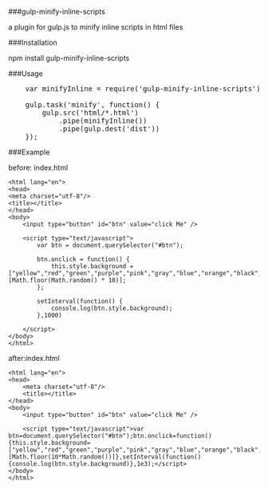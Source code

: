 ###gulp-minify-inline-scripts

a plugin for gulp.js to minify inline scripts in html files

###Installation

npm install gulp-minify-inline-scripts

###Usage

<pre>
    var minifyInline = require('gulp-minify-inline-scripts');

    gulp.task('minify', function() {
        gulp.src('html/*.html')
            .pipe(minifyInline())
            .pipe(gulp.dest('dist'))
    });
</pre>

###Example

before: index.html
    
    <html lang="en">
    <head>
    <meta charset="utf-8"/>
    <title></title>
    </head>
    <body>
        <input type="button" id="btn" value="click Me" />

        <script type="text/javascript">
            var btn = document.querySelector("#btn");

            btn.onclick = function() {
                this.style.background = ["yellow","red","green","purple","pink","gray","blue","orange","black","cyan"][Math.floor(Math.random() * 10)];
            };

            setInterval(function() {
                console.log(btn.style.background);
            },1000)

        </script>
    </body>
    </html>

after:index.html

    <html lang="en">
    <head>
        <meta charset="utf-8"/>
        <title></title>
    </head>
    <body>
        <input type="button" id="btn" value="click Me" />

        <script type="text/javascript">var btn=document.querySelector("#btn");btn.onclick=function(){this.style.background=["yellow","red","green","purple","pink","gray","blue","orange","black","cyan"][Math.floor(10*Math.random())]},setInterval(function(){console.log(btn.style.background)},1e3);</script>
    </body>
    </html>

